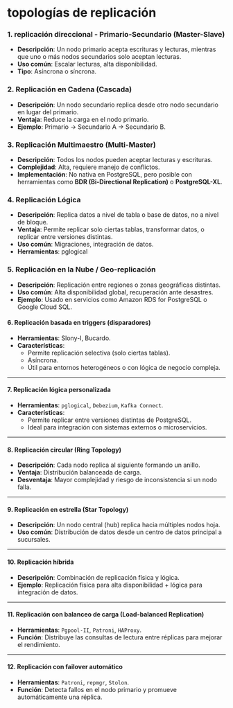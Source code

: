# **topologías de replicación** 

###  **1. replicación direccional - Primario-Secundario (Master-Slave)**
- **Descripción**: Un nodo primario acepta escrituras y lecturas, mientras que uno o más nodos secundarios solo aceptan lecturas.
- **Uso común**: Escalar lecturas, alta disponibilidad.
- **Tipo**: Asíncrona o síncrona.


###  **2. Replicación en Cadena (Cascada)**
- **Descripción**: Un nodo secundario replica desde otro nodo secundario en lugar del primario.
- **Ventaja**: Reduce la carga en el nodo primario.
- **Ejemplo**: Primario → Secundario A → Secundario B.

###  **3. Replicación Multimaestro (Multi-Master)**
- **Descripción**: Todos los nodos pueden aceptar lecturas y escrituras.
- **Complejidad**: Alta, requiere manejo de conflictos.
- **Implementación**: No nativa en PostgreSQL, pero posible con herramientas como **BDR (Bi-Directional Replication)** o **PostgreSQL-XL**.


###  **4. Replicación Lógica**
- **Descripción**: Replica datos a nivel de tabla o base de datos, no a nivel de bloque.
- **Ventaja**: Permite replicar solo ciertas tablas, transformar datos, o replicar entre versiones distintas.
- **Uso común**: Migraciones, integración de datos.
- **Herramientas**: pglogical


###  **5. Replicación en la Nube / Geo-replicación**
- **Descripción**: Replicación entre regiones o zonas geográficas distintas.
- **Uso común**: Alta disponibilidad global, recuperación ante desastres.
- **Ejemplo**: Usado en servicios como Amazon RDS for PostgreSQL o Google Cloud SQL.



#### 6. **Replicación basada en triggers (disparadores)**
- **Herramientas**: Slony-I, Bucardo.
- **Características**:
  - Permite replicación selectiva (solo ciertas tablas).
  - Asíncrona.
  - Útil para entornos heterogéneos o con lógica de negocio compleja.

---

#### 7. **Replicación lógica personalizada**
- **Herramientas**: `pglogical`, `Debezium`, `Kafka Connect`.
- **Características**:
  - Permite replicar entre versiones distintas de PostgreSQL.
  - Ideal para integración con sistemas externos o microservicios.

---

#### 8. **Replicación circular (Ring Topology)**
- **Descripción**: Cada nodo replica al siguiente formando un anillo.
- **Ventaja**: Distribución balanceada de carga.
- **Desventaja**: Mayor complejidad y riesgo de inconsistencia si un nodo falla.

---

#### 9. **Replicación en estrella (Star Topology)**
- **Descripción**: Un nodo central (hub) replica hacia múltiples nodos hoja.
- **Uso común**: Distribución de datos desde un centro de datos principal a sucursales.

---

#### 10. **Replicación híbrida**
- **Descripción**: Combinación de replicación física y lógica.
- **Ejemplo**: Replicación física para alta disponibilidad + lógica para integración de datos.

---

#### 11. **Replicación con balanceo de carga (Load-balanced Replication)**
- **Herramientas**: `Pgpool-II`, `Patroni`, `HAProxy`.
- **Función**: Distribuye las consultas de lectura entre réplicas para mejorar el rendimiento.

---

#### 12. **Replicación con failover automático**
- **Herramientas**: `Patroni`, `repmgr`, `Stolon`.
- **Función**: Detecta fallos en el nodo primario y promueve automáticamente una réplica.



